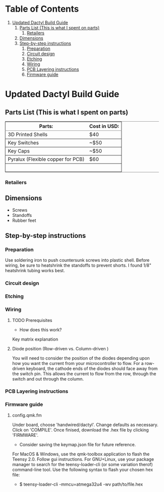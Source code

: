 
# Table of Contents

1.  [Updated Dactyl Build Guide](#org2f1635e)
    1.  [Parts List (This is what I spent on parts)](#org1e0bc9a)
        1.  [Retailers](#org8219a0a)
    2.  [Dimensions](#org2922d44)
    3.  [Step-by-step instructions](#org8d014ea)
        1.  [Preparation](#org3502a1f)
        2.  [Circuit design](#org2047e14)
        3.  [Etching](#orgb02176e)
        4.  [Wiring](#orgf3e1b29)
        5.  [PCB Layering instructions](#orgb9d394b)
        6.  [Firmware guide](#org976be59)



<a id="org2f1635e"></a>

# Updated Dactyl Build Guide


<a id="org1e0bc9a"></a>

## Parts List (This is what I spent on parts)

<table border="2" cellspacing="0" cellpadding="6" rules="groups" frame="hsides">


<colgroup>
<col  class="org-left" />

<col  class="org-left" />
</colgroup>
<thead>
<tr>
<th scope="col" class="org-left">Parts:</th>
<th scope="col" class="org-left">Cost in USD:</th>
</tr>
</thead>

<tbody>
<tr>
<td class="org-left">3D Printed Shells</td>
<td class="org-left">$40</td>
</tr>
</tbody>

<tbody>
<tr>
<td class="org-left">Key Switches</td>
<td class="org-left">~$50</td>
</tr>
</tbody>

<tbody>
<tr>
<td class="org-left">Key Caps</td>
<td class="org-left">~$50</td>
</tr>
</tbody>

<tbody>
<tr>
<td class="org-left">Pyralux (Flexible copper for PCB)</td>
<td class="org-left">$60</td>
</tr>
</tbody>

<tbody>
<tr>
<td class="org-left">&#xa0;</td>
<td class="org-left">&#xa0;</td>
</tr>
</tbody>
</table>


<a id="org8219a0a"></a>

### Retailers


<a id="org2922d44"></a>

## Dimensions

-   Screws
-   Standoffs
-   Rubber feet


<a id="org8d014ea"></a>

## Step-by-step instructions


<a id="org3502a1f"></a>

### Preparation

Use soldering iron to push countersunk screws into plastic shell.
Before wiring, be sure to heatshrink the standoffs to prevent shorts. I found 1/8"
heatshrink tubing works best.


<a id="org2047e14"></a>

### Circuit design


<a id="orgb02176e"></a>

### Etching


<a id="orgf3e1b29"></a>

### Wiring

1.  TODO Prerequisites

    -   How does this work?
    
    Key matrix explanation

2.  Diode position (Row-driven vs. Column-driven )

    You will need to consider the position of the diodes depending upon how you want
    the current from your microcontroller to flow.
    For a row-driven keyboard, the cathode ends of the diodes should face away from the switch pin. This
    allows the current to flow from the row, through the switch and out through the column.


<a id="orgb9d394b"></a>

### PCB Layering instructions


<a id="org976be59"></a>

### Firmware guide

1.  config.qmk.fm

    Under board, choose 'handwired/dactyl'.
    Change defaults as necessary.
    Click on 'COMPILE'.
    Once finised, download the .hex file by clicking 'FIRMWARE'.
    
    -   Consider saving the keymap.json file for future reference.
    
    For MacOS & Windows, use the qmk-toolbox application to flash the Teensy 2.0.
    Follow gui instructions.
    For GNU+Linux, use your package manager to search for the teensy-loader-cli (or
    some variation therof) command-line tool. Use the following syntax to flash your
    chosen hex file:
    
    -   $ teensy-loader-cli -mmcu=atmega32u4 -wv path/to/file.hex

